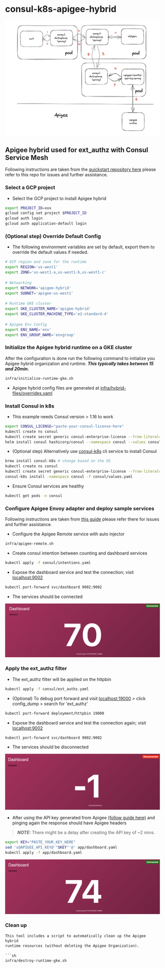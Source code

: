 # consul-k8s-apigee-hybrid

![ext_authz](images/arch.png)

## Apigee hybrid used for ext_authz with Consul Service Mesh

Following instructions are taken from the [quickstart repository here](https://github.com/apigee/devrel/tree/main/tools/hybrid-quickstart) please refer to this repo for issues and further assistance.

### Select a GCP project

* Select the GCP project to install Apigee hybrid

```sh
export PROJECT_ID=xxx
gcloud config set project $PROJECT_ID
gcloud auth login
gcloud auth application-default login
```

### (Optional step) Override Default Config

* The following environment variables are set by default, export them to override the default values if needed.

```sh
# GCP region and zone for the runtime
export REGION='us-west1'
export ZONE='us-west1-a,us-west1-b,us-west1-c'

# Networking
export NETWORK='apigee-hybrid'
export SUBNET='apigee-us-west1'

# Runtime GKE cluster
export GKE_CLUSTER_NAME='apigee-hybrid'
export GKE_CLUSTER_MACHINE_TYPE='e2-standard-4'

# Apigee Env Config
export ENV_NAME='env'
export ENV_GROUP_NAME='envgroup'
```

### Initialize the Apigee hybrid runtime on a GKE cluster

After the configuration is done run the following command to initialize you
Apigee hybrid organization and runtime. ***This typically takes between 15 and
20min.***

```sh
infra/initialize-runtime-gke.sh
```

* Apigee hybrid config files are generated at [infra/hybrid-files/overrides.yaml](infra/hybrid-files/overrides.yaml)

### Install Consul in k8s

* This example needs Consul version > 1.16 to work

```sh
export CONSUL_LICENSE="paste-your-consul-license-here"
kubectl create ns consul
kubectl create secret generic consul-enterprise-license --from-literal=key=$CONSUL_LICENSE -n consul
helm install consul hashicorp/consul --namespace consul --values consul/values.yaml
```

* (Optional step) Alternatively use [consul-k8s](https://github.com/hashicorp/consul-k8s) cli service to install Consul

```sh
brew install consul-k8s # change based on the OS
kubectl create ns consul
kubectl create secret generic consul-enterprise-license --from-literal=key=$CONSUL_LICENSE -n consul
consul-k8s install -namespace consul -f consul/values.yaml
```

* Ensure Consul services are healthy

```sh
kubectl get pods -n consul
```

### Configure Apigee Envoy adapter and deploy sample services

Following instructions are taken from [this guide](https://cloud.google.com/apigee/docs/api-platform/envoy-adapter/v2.0.x/example-hybrid) please refer there for issues and further assistance.

* Configure the Apigee Remote service with auto injector

```sh
infra/apigee-remote.sh
```

* Create consul intention between counting and dashboard services

```sh
kubectl apply -f consul/intentions.yaml
```
* Expose the dashboard service and test the connection; visit [localhost:9002](localhost:9002)

```sh
kubectl port-forward svc/dashboard 9002:9002
```

* The services should be connected

![connected](images/connected.png)

### Apply the ext_authz filter

* The ext_authz filter will be applied on the httpbin

```sh
kubectl apply -f consul/ext_authz.yaml
```

* (Optional) To debug port forward and visit [localhost:19000](localhost:19000) > click config_dump > search for 'ext_authz'

```sh
kubectl port-forward deployment/httpbin 19000
```

* Expose the dashboard service and test the connection again; visit [localhost:9002](localhost:9002)

```sh
kubectl port-forward svc/dashboard 9002:9002
```

* The services should be disconnected

![disconnected](images/disconnected.png)

* After using the API key generated from Apigee [(follow guide here)](https://cloud.google.com/apigee/docs/api-platform/envoy-adapter/v2.0.x/operation#how-to-obtain-an-api-key) and pinging again the response should have Apigee headers

> **_NOTE:_** There might be a delay after creating the API key of ~2 mins. 

```sh
export KEY="PASTE_YOUR_KEY_HERE"
sed 's@APIGEE_API_KEY@'"$KEY"'@' app/dashboard.yaml
kubectl apply -f app/dashboard.yaml
```

![connected](images/connected_again.png)

### Clean up

```
This tool includes a script to automatically clean up the Apigee hybrid
runtime resources (without deleting the Apigee Organization).

```sh
infra/destroy-runtime-gke.sh
```
